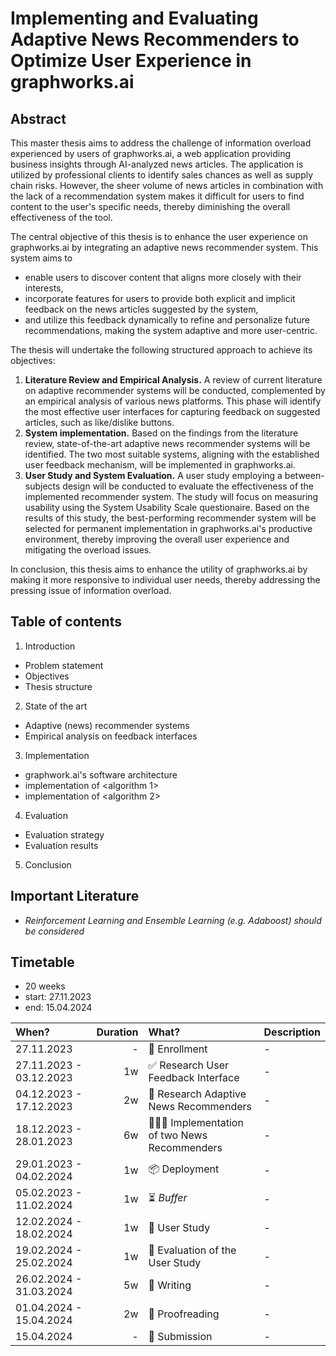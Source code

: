 # Implementing and Evaluating Adaptive News Recommenders to Optimize User Experience in graphworks.ai

## Abstract

This master thesis aims to address the challenge of information overload experienced by users of graphworks.ai, a web application providing business insights through AI-analyzed news articles. The application is utilized by professional clients to identify sales chances as well as supply chain risks. However, the sheer volume of news articles in combination with the lack of a recommendation system makes it difficult for users to find content to the user's specific needs, thereby diminishing the overall effectiveness of the tool.

The central objective of this thesis is to enhance the user experience on graphworks.ai by integrating an adaptive news recommender system. This system aims to

- enable users to discover content that aligns more closely with their interests,
- incorporate features for users to provide both explicit and implicit feedback on the news articles suggested by the system,
- and utilize this feedback dynamically to refine and personalize future recommendations, making the system adaptive and more user-centric.

The thesis will undertake the following structured approach to achieve its objectives:

1. **Literature Review and Empirical Analysis.** A review of current literature on adaptive recommender systems will be conducted, complemented by an empirical analysis of various news platforms. This phase will identify the most effective user interfaces for capturing feedback on suggested articles, such as like/dislike buttons.
2. **System implementation.** Based on the findings from the literature review, state-of-the-art adaptive news recommender systems will be identified. The two most suitable systems, aligning with the established user feedback mechanism, will be implemented in graphworks.ai.
3. **User Study and System Evaluation.** A user study employing a between-subjects design will be conducted to evaluate the effectiveness of the implemented recommender system. The study will focus on measuring usability using the System Usability Scale questionaire. Based on the results of this study, the best-performing recommender system will be selected for permanent implementation in graphworks.ai's productive environment, thereby improving the overall user experience and mitigating the overload issues.

In conclusion, this thesis aims to enhance the utility of graphworks.ai by making it more responsive to individual user needs, thereby addressing the pressing issue of information overload.

## Table of contents

1. Introduction

- Problem statement
- Objectives
- Thesis structure

2. State of the art

- Adaptive (news) recommender systems
- Empirical analysis on feedback interfaces

3. Implementation

- graphwork.ai's software architecture
- implementation of <algorithm 1>
- implementation of <algorithm 2>

4. Evaluation

- Evaluation strategy
- Evaluation results

5. Conclusion

## Important Literature

- _Reinforcement Learning and Ensemble Learning (e.g. Adaboost) should be considered_

## Timetable

- 20 weeks
- start: 27.11.2023
- end: 15.04.2024

| When?                   | Duration | What?                                      | Description |
| :---------------------- | -------: | :----------------------------------------- | :---------- |
| 27.11.2023              |        - | 🚀 Enrollment                              | -           |
| 27.11.2023 - 03.12.2023 |       1w | ✅ Research User Feedback Interface        | -           |
| 04.12.2023 - 17.12.2023 |       2w | 🧠 Research Adaptive News Recommenders     | -           |
| 18.12.2023 - 28.01.2023 |       6w | 🧑🏽‍💻 Implementation of two News Recommenders | -           |
| 29.01.2023 - 04.02.2024 |       1w | 📦 Deployment                              | -           |
| 05.02.2023 - 11.02.2024 |       1w | ⏳ _Buffer_                                | -           |
| 12.02.2024 - 18.02.2024 |       1w | 👥 User Study                              | -           |
| 19.02.2024 - 25.02.2024 |       1w | 📏 Evaluation of the User Study            | -           |
| 26.02.2024 - 31.03.2024 |       5w | 📝 Writing                                 | -           |
| 01.04.2024 - 15.04.2024 |       2w | 📖 Proofreading                            | -           |
| 15.04.2024              |        - | 🏁 Submission                              | -           |
